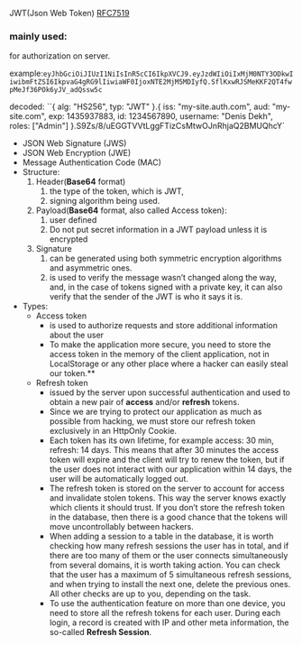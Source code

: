 
JWT(Json Web Token)
[RFC7519](https://datatracker.ietf.org/doc/html/rfc7519)

### mainly used:
for authorization on server.

example:`eyJhbGciOiJIUzI1NiIsInR5cCI6IkpXVCJ9.eyJzdWIiOiIxMjM0NTY3ODkwIiwibmFtZSI6IkpvaG4gRG9lIiwiaWF0IjoxNTE2MjM5MDIyfQ.SflKxwRJSMeKKF2QT4fwpMeJf36POk6yJV_adQssw5c`

decoded:
``{ alg: "HS256", typ: "JWT" }.{ iss: "my-site.auth.com", aud: "my-site.com", exp: 1435937883, id: 1234567890, username: "Denis Dekh", roles: ["Admin"] }.S9Zs/8/uEGGTVVtLggFTizCsMtwOJnRhjaQ2BMUQhcY`

- JSON Web Signature (JWS) 
- JSON Web Encryption (JWE) 
- Message Authentication Code (MAC) 
- Structure:
	1. Header(**Base64** format)
		1. the type of the token, which is JWT, 
		2. signing algorithm being used.
	2. Payload(**Base64** format, also called Access token):
		1. user defined
		2. Do not put secret information in a JWT payload unless it is encrypted
	3. Signature
		1. can be generated using both symmetric encryption algorithms and asymmetric ones.
		2. is used to verify the message wasn’t changed along the way, and, in the case of tokens signed with a private key, it can also verify that the sender of the JWT is who it says it is.
- Types:
	- Access token
		- is used to authorize requests and store additional information about the user
		- To make the application more secure, you need to store the access token in the memory of the client application, not in LocalStorage or any other place where a hacker can easily steal our token.**
	- Refresh token
		- issued by the server upon successful authentication and used to obtain a new pair of **access** and/or **refresh** tokens.
		- Since we are trying to protect our application as much as possible from hacking, we must store our refresh token exclusively in an HttpOnly Cookie.
		- Each token has its own lifetime, for example access: 30 min, refresh: 14 days. This means that after 30 minutes the access token will expire and the client will try to renew the token, but if the user does not interact with our application within 14 days, the user will be automatically logged out.
		- The refresh token is stored on the server to account for access and invalidate stolen tokens. This way the server knows exactly which clients it should trust. If you don’t store the refresh token in the database, then there is a good chance that the tokens will move uncontrollably between hackers.
		- When adding a session to a table in the database, it is worth checking how many refresh sessions the user has in total, and if there are too many of them or the user connects simultaneously from several domains, it is worth taking action. You can check that the user has a maximum of 5 simultaneous refresh sessions, and when trying to install the next one, delete the previous ones. All other checks are up to you, depending on the task.
		- To use the authentication feature on more than one device, you need to store all the refresh tokens for each user. During each login, a record is created with IP and other meta information, the so-called **Refresh Session**.